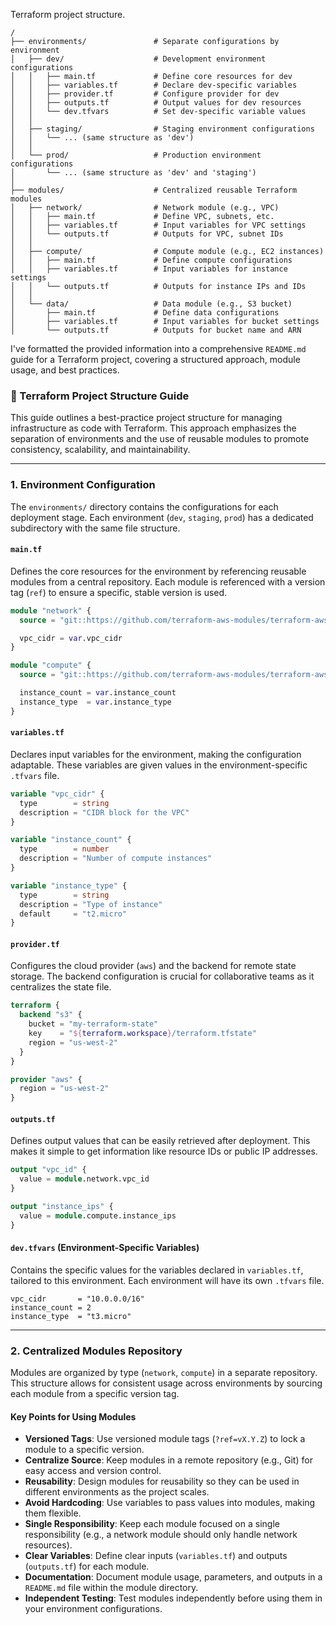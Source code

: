 Terraform project structure. 

```
/
├── environments/               # Separate configurations by environment
│   ├── dev/                    # Development environment configurations
│   │   ├── main.tf             # Define core resources for dev
│   │   ├── variables.tf        # Declare dev-specific variables
│   │   ├── provider.tf         # Configure provider for dev
│   │   ├── outputs.tf          # Output values for dev resources
│   │   └── dev.tfvars          # Set dev-specific variable values
│   │
│   ├── staging/                # Staging environment configurations
│   │   └── ... (same structure as 'dev')
│   │
│   └── prod/                   # Production environment configurations
│       └── ... (same structure as 'dev' and 'staging')
│
├── modules/                    # Centralized reusable Terraform modules
│   ├── network/                # Network module (e.g., VPC)
│   │   ├── main.tf             # Define VPC, subnets, etc.
│   │   ├── variables.tf        # Input variables for VPC settings
│   │   └── outputs.tf          # Outputs for VPC, subnet IDs
│   │
│   ├── compute/                # Compute module (e.g., EC2 instances)
│   │   ├── main.tf             # Define compute configurations
│   │   ├── variables.tf        # Input variables for instance settings
│   │   └── outputs.tf          # Outputs for instance IPs and IDs
│   │
│   └── data/                   # Data module (e.g., S3 bucket)
│       ├── main.tf             # Define data configurations
│       ├── variables.tf        # Input variables for bucket settings
│       └── outputs.tf          # Outputs for bucket name and ARN
```
I've formatted the provided information into a comprehensive `README.md` guide for a Terraform project, covering a structured approach, module usage, and best practices.

### 🌳 Terraform Project Structure Guide

This guide outlines a best-practice project structure for managing infrastructure as code with Terraform. This approach emphasizes the separation of environments and the use of reusable modules to promote consistency, scalability, and maintainability.

-----

### **1. Environment Configuration**

The `environments/` directory contains the configurations for each deployment stage. Each environment (`dev`, `staging`, `prod`) has a dedicated subdirectory with the same file structure.

#### **`main.tf`**

Defines the core resources for the environment by referencing reusable modules from a central repository. Each module is referenced with a version tag (`ref`) to ensure a specific, stable version is used.

```terraform
module "network" {
  source = "git::https://github.com/terraform-aws-modules/terraform-aws-vpc.git//?ref=v3.19.0"

  vpc_cidr = var.vpc_cidr
}

module "compute" {
  source = "git::https://github.com/terraform-aws-modules/terraform-aws-ec2-instance.git//?ref=v4.2.0"

  instance_count = var.instance_count
  instance_type  = var.instance_type
}
```

#### **`variables.tf`**

Declares input variables for the environment, making the configuration adaptable. These variables are given values in the environment-specific `.tfvars` file.

```terraform
variable "vpc_cidr" {
  type        = string
  description = "CIDR block for the VPC"
}

variable "instance_count" {
  type        = number
  description = "Number of compute instances"
}

variable "instance_type" {
  type        = string
  description = "Type of instance"
  default     = "t2.micro"
}
```

#### **`provider.tf`**

Configures the cloud provider (`aws`) and the backend for remote state storage. The backend configuration is crucial for collaborative teams as it centralizes the state file.

```terraform
terraform {
  backend "s3" {
    bucket = "my-terraform-state"
    key    = "${terraform.workspace}/terraform.tfstate"
    region = "us-west-2"
  }
}

provider "aws" {
  region = "us-west-2"
}
```

#### **`outputs.tf`**

Defines output values that can be easily retrieved after deployment. This makes it simple to get information like resource IDs or public IP addresses.

```terraform
output "vpc_id" {
  value = module.network.vpc_id
}

output "instance_ips" {
  value = module.compute.instance_ips
}
```

#### **`dev.tfvars`** (Environment-Specific Variables)

Contains the specific values for the variables declared in `variables.tf`, tailored to this environment. Each environment will have its own `.tfvars` file.

```
vpc_cidr       = "10.0.0.0/16"
instance_count = 2
instance_type  = "t3.micro"
```

-----

### **2. Centralized Modules Repository**

Modules are organized by type (`network`, `compute`) in a separate repository. This structure allows for consistent usage across environments by sourcing each module from a specific version tag.

#### **Key Points for Using Modules**

  * **Versioned Tags**: Use versioned module tags (`?ref=vX.Y.Z`) to lock a module to a specific version.
  * **Centralize Source**: Keep modules in a remote repository (e.g., Git) for easy access and version control.
  * **Reusability**: Design modules for reusability so they can be used in different environments as the project scales.
  * **Avoid Hardcoding**: Use variables to pass values into modules, making them flexible.
  * **Single Responsibility**: Keep each module focused on a single responsibility (e.g., a network module should only handle network resources).
  * **Clear Variables**: Define clear inputs (`variables.tf`) and outputs (`outputs.tf`) for each module.
  * **Documentation**: Document module usage, parameters, and outputs in a `README.md` file within the module directory.
  * **Independent Testing**: Test modules independently before using them in your environment configurations.


















